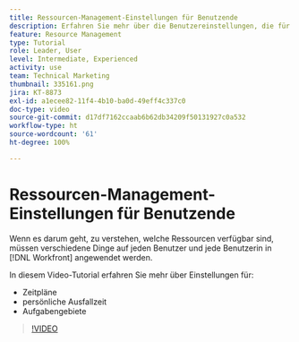 ```yaml
---
title: Ressourcen-Management-Einstellungen für Benutzende
description: Erfahren Sie mehr über die Benutzereinstellungen, die für die ordnungsgemäße Verwendung der Tools zum Ressourcen-Management erforderlich sind.
feature: Resource Management
type: Tutorial
role: Leader, User
level: Intermediate, Experienced
activity: use
team: Technical Marketing
thumbnail: 335161.png
jira: KT-8873
exl-id: a1ecee82-11f4-4b10-ba0d-49eff4c337c0
doc-type: video
source-git-commit: d17df7162ccaab6b62db34209f50131927c0a532
workflow-type: ht
source-wordcount: '61'
ht-degree: 100%

---
```


# Ressourcen-Management-Einstellungen für Benutzende

Wenn es darum geht, zu verstehen, welche Ressourcen verfügbar sind, müssen verschiedene Dinge auf jeden Benutzer und jede Benutzerin in [!DNL Workfront] angewendet werden.

In diesem Video-Tutorial erfahren Sie mehr über Einstellungen für:

* Zeitpläne
* persönliche Ausfallzeit
* Aufgabengebiete

>[!VIDEO](https://video.tv.adobe.com/v/3432158/?quality=12&learn=on&enablevpops&captions=ger)
